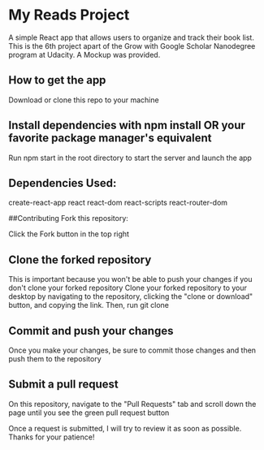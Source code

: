 # My Reads Project
A simple React app that allows users to organize and track their book list. This is the 6th project apart of the Grow with Google Scholar Nanodegree program at Udacity. A Mockup was provided. 

## How to get the app
Download or clone this repo to your machine

## Install dependencies with npm install OR your favorite package manager's equivalent
Run npm start in the root directory to start the server and launch the app

## Dependencies Used:

create-react-app
react
react-dom
react-scripts
react-router-dom


##Contributing
Fork this repository:

Click the Fork button in the top right

## Clone the forked repository

This is important because you won't be able to push your changes if you don't clone your forked repository Clone your forked repository to your desktop by navigating to the repository, clicking the "clone or download" button, and copying the link. Then, run git clone <YOUR CLONED REPOSITORY>

## Commit and push your changes

Once you make your changes, be sure to commit those changes and then push them to the repository

## Submit a pull request

On this repository, navigate to the "Pull Requests" tab and scroll down the page until you see the green pull request button

Once a request is submitted, I will try to review it as soon as possible. Thanks for your patience!
